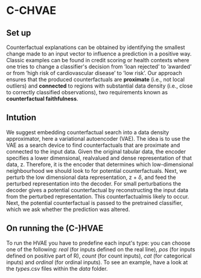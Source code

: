 # C-CHVAE

## Set up
Counterfactual explanations can be obtained by identifying the smallest change made to an input vector to influence a prediction in a positive way. Classic examples can be found in credit scoring or health contexts where one tries to change a classifier's decision from ’loan rejected’ to ’awarded’ or from ’high risk of cardiovascular disease’ to ’low risk’. Our approach ensures that the produced counterfactuals are **proximate** (i.e., not local outliers) and **connected** to regions with substantial data density (i.e., close to correctly classified observations), two requirements known as **counterfactual faithfulness**.

## Intution
We suggest embedding counterfactual search into a data density approximator, here a variational autoencoder (VAE). The idea is to use the VAE as a search device to find counterfactuals that are proximate and connected to the input data. Given the original tabular data, the encoder specifies a lower dimensional, realvalued and dense representation of that data, z. Therefore, it is the encoder that determines which low-dimensional neighbourhood we should look to for potential counterfactuals. Next, we perturb the low dimensional data representation, z + $\delta$, and feed the perturbed representation into the decoder. For small perturbations the decoder gives a potential counterfactual by reconstructing the input data from the perturbed representation. This counterfactualmis likely to occur. Next, the potential counterfactual is passed to the pretrained classifier, which we ask whether the prediction was altered. 

## On running the (C-)HVAE
To run the HVAE you have to predefine each input's type: you can choose one of the following: *real* (for inputs defined on the real line), *pos* (for inputs defined on positive part of R), *count* (for count inputs), *cat* (for categorical inputs) and *ordinal* (for ordinal inputs). To see an example, have a look at the *types*.csv files within the *data* folder.
